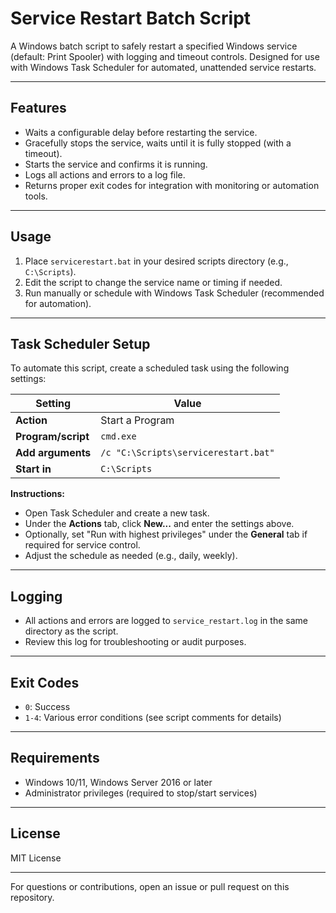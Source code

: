 # Service Restart Batch Script

A Windows batch script to safely restart a specified Windows service (default: Print Spooler) with logging and timeout controls. Designed for use with Windows Task Scheduler for automated, unattended service restarts.

---

## Features

- Waits a configurable delay before restarting the service.
- Gracefully stops the service, waits until it is fully stopped (with a timeout).
- Starts the service and confirms it is running.
- Logs all actions and errors to a log file.
- Returns proper exit codes for integration with monitoring or automation tools.

---

## Usage

1. Place `servicerestart.bat` in your desired scripts directory (e.g., `C:\Scripts`).
2. Edit the script to change the service name or timing if needed.
3. Run manually or schedule with Windows Task Scheduler (recommended for automation).

---

## Task Scheduler Setup

To automate this script, create a scheduled task using the following settings:

| Setting            | Value                                      |
|--------------------|--------------------------------------------|
| **Action**         | Start a Program                            |
| **Program/script** | `cmd.exe`                                  |
| **Add arguments**  | `/c "C:\Scripts\servicerestart.bat"`       |
| **Start in**       | `C:\Scripts`                               |

**Instructions:**
- Open Task Scheduler and create a new task.
- Under the **Actions** tab, click **New...** and enter the settings above.
- Optionally, set "Run with highest privileges" under the **General** tab if required for service control.
- Adjust the schedule as needed (e.g., daily, weekly).

---

## Logging

- All actions and errors are logged to `service_restart.log` in the same directory as the script.
- Review this log for troubleshooting or audit purposes.

---

## Exit Codes

- `0`: Success
- `1-4`: Various error conditions (see script comments for details)

---

## Requirements

- Windows 10/11, Windows Server 2016 or later
- Administrator privileges (required to stop/start services)

---

## License

MIT License

---

For questions or contributions, open an issue or pull request on this repository.
